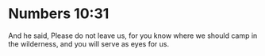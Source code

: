 # Numbers 10:31

And he said, Please do not leave us, for you know where we should camp in the wilderness, and you will serve as eyes for us.
